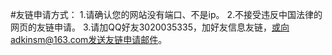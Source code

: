#友链申请方式：
1.请确认您的网站没有端口、不是ip。
2.不接受违反中国法律的网页的友链申请。
3.请加QQ好友3020035335，加好友信息友链，或向adkinsm@163.com发送友链申请邮件。
